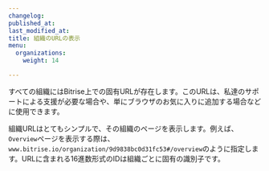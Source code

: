 ```yaml
---
changelog:
published_at:
last_modified_at:
title: 組織のURLの表示
menu:
  organizations:
    weight: 14

---
```

すべての組織にはBitrise上での固有URLが存在します。このURLは、私達のサポートによる支援が必要な場合や、単にブラウザのお気に入りに追加する場合などに使用できます。

組織URLはとてもシンプルで、その組織のページを表示します。例えば、`Overview`ページを表示する際は、`www.bitrise.io/organization/9d9838bc0d31fc53#/overview`のように指定します。URLに含まれる16進数形式のIDは組織ごとに固有の識別子です。